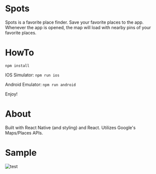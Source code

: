 # Spots

Spots is a favorite place finder. Save your favorite places to the app. Whenever the app is opened, the map will load with nearby pins of your favorite places.

# HowTo

`npm install`

IOS Simulator:
`npm run ios`

Android Emulator:
`npm run android`

Enjoy!

# About

Built with React Native (and styling) and React. Utilizes Google's Maps/Places APIs.

# Sample

![test](assets/Spots.gif)
